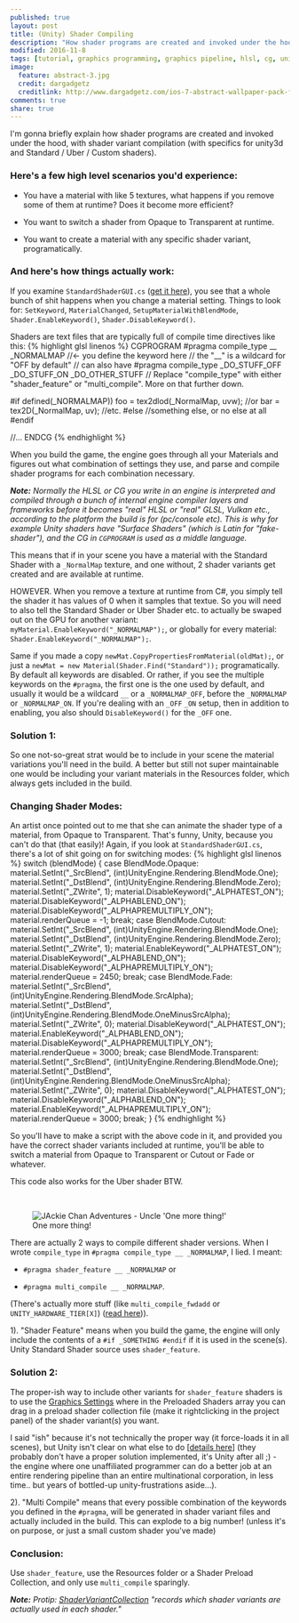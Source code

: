 ```yaml
---
published: true
layout: post
title: (Unity) Shader Compiling
description: "How shader programs are created and invoked under the hood."
modified: 2016-11-8
tags: [tutorial, graphics programming, graphics pipeline, hlsl, cg, unity3d, shader]
image:
  feature: abstract-3.jpg
  credit: dargadgetz
  creditlink: http://www.dargadgetz.com/ios-7-abstract-wallpaper-pack-for-iphone-5-and-ipod-touch-retina/
comments: true
share: true
---
```


I'm gonna briefly explain how shader programs are created and invoked under the hood, with shader variant compilation (with specifics for unity3d and Standard / Uber / Custom shaders).


### Here's a few high  level scenarios you'd experience:

* You have a material with like 5 textures, what happens if you remove some of them at runtime? Does it become more efficient?

* You want to switch a shader from Opaque to Transparent at runtime.

* You want to create a material with any specific shader variant, programatically.


### And here's how things actually work:

If you examine `StandardShaderGUI.cs` ([get it here](https://unity3d.com/get-unity/download/archive)), you see that a whole bunch of shit happens when you change a material setting. Things to look for: `SetKeyword`, `MaterialChanged`, `SetupMaterialWithBlendMode`, `Shader.EnableKeyword()`, `Shader.DisableKeyword()`.
	
	
Shaders are text files that are typically full of compile time directives like this:
{% highlight glsl linenos %}
CGPROGRAM
#pragma compile_type __ _NORMALMAP //<- you define the keyword here
// the "__" is a wildcard for "OFF by default"
// can also have #pragma compile_type _DO_STUFF_OFF _DO_STUFF_ON _DO_OTHER_STUFF
// Replace "compile_type" with either "shader_feature" or "multi_compile". More on that further down.

#if defined(_NORMALMAP))
	foo = tex2dlod(_NormalMap, uvw);
	//or
	bar = tex2D(_NormalMap, uv);
	//etc.
#else
	//something else, or no else at all
#endif

//...
ENDCG
{% endhighlight %}
	
When you build the game, the engine goes through all your Materials and figures out what combination of settings they use, and parse and compile shader programs for each combination necessary. 

***Note:** Normally the HLSL or CG you write in an engine is interpreted and compiled through a bunch of internal engine compiler layers and frameworks before it becomes "real" HLSL or "real" GLSL, Vulkan etc., according to the platform the build is for (pc/console etc). This is why for example Unity shaders have "Surface Shaders" (which is Latin for "fake-shader"), and the CG in `CGPROGRAM` is used as a middle language.*
	
This means that if in your scene you have a material with the Standard Shader with a `_NormalMap` texture, and one without, 2 shader variants get created and are available at runtime.
	
HOWEVER. When you remove a texture at runtime from C#, you simply tell the shader it has values of 0 when it samples that textue. So you will need to also tell the Standard Shader or Uber Shader etc. to actually be  swaped out on the GPU for another variant:  `myMaterial.EnableKeyword("_NORMALMAP");`, or globally for every material: `Shader.EnableKeyword("_NORMALMAP");`.

Same if you made a copy `newMat.CopyPropertiesFromMaterial(oldMat);`, or just a `newMat = new Material(Shader.Find("Standard"));` programatically. By default all keywords are disabled. Or rather, if you see the multiple keywords on the `#pragma`, the first one is the one used by default, and usually it would be a wildcard `__` or a `_NORMALMAP_OFF`, before the `_NORMALMAP` or `_NORMALMAP_ON`. If you're dealing with an `_OFF` `_ON` setup, then in addition to enabling, you also should `DisableKeyword()` for the `_OFF` one.

### Solution 1:

So one not-so-great strat would be to include in your scene the material variations you'll need in the build. A better but still not super maintainable one would be including your variant materials in the Resources folder, which always gets included in the build.

### Changing Shader Modes:

An artist once pointed out to me that she can animate the shader type of a material, from Opaque to Transparent. That's funny, Unity, because you can't do that (that easily)! Again, if you look at `StandardShaderGUI.cs`, there's a lot of shit going on for switching modes:
{% highlight glsl linenos %}
switch (blendMode)
{
	case BlendMode.Opaque:
		material.SetInt("_SrcBlend", (int)UnityEngine.Rendering.BlendMode.One);
		material.SetInt("_DstBlend", (int)UnityEngine.Rendering.BlendMode.Zero);
		material.SetInt("_ZWrite", 1);
		material.DisableKeyword("_ALPHATEST_ON");
		material.DisableKeyword("_ALPHABLEND_ON");
		material.DisableKeyword("_ALPHAPREMULTIPLY_ON");
		material.renderQueue = -1;
		break;
	case BlendMode.Cutout:
		material.SetInt("_SrcBlend", (int)UnityEngine.Rendering.BlendMode.One);
		material.SetInt("_DstBlend", (int)UnityEngine.Rendering.BlendMode.Zero);
		material.SetInt("_ZWrite", 1);
		material.EnableKeyword("_ALPHATEST_ON");
		material.DisableKeyword("_ALPHABLEND_ON");
		material.DisableKeyword("_ALPHAPREMULTIPLY_ON");
		material.renderQueue = 2450;
		break;
	case BlendMode.Fade:
		material.SetInt("_SrcBlend", (int)UnityEngine.Rendering.BlendMode.SrcAlpha);
		material.SetInt("_DstBlend", (int)UnityEngine.Rendering.BlendMode.OneMinusSrcAlpha);
		material.SetInt("_ZWrite", 0);
		material.DisableKeyword("_ALPHATEST_ON");
		material.EnableKeyword("_ALPHABLEND_ON");
		material.DisableKeyword("_ALPHAPREMULTIPLY_ON");
		material.renderQueue = 3000;
		break;
	case BlendMode.Transparent:
		material.SetInt("_SrcBlend", (int)UnityEngine.Rendering.BlendMode.One);
		material.SetInt("_DstBlend", (int)UnityEngine.Rendering.BlendMode.OneMinusSrcAlpha);
		material.SetInt("_ZWrite", 0);
		material.DisableKeyword("_ALPHATEST_ON");
		material.DisableKeyword("_ALPHABLEND_ON");
		material.EnableKeyword("_ALPHAPREMULTIPLY_ON");
		material.renderQueue = 3000;
		break;
}
{% endhighlight %}

So you'll have to make a script with the above code in it, and provided you have the correct shader variants included at runtime, you'll be able to switch a material from Opaque to Transparent or Cutout or Fade or whatever. 

This code also works for the Uber shader BTW.

<br/>

<figure class="half">
	<img src="https://vignette.wikia.nocookie.net/legendsofthemultiuniverse/images/b/b7/Uncle1.jpg" alt="JAckie Chan Adventures - Uncle 'One more thing!'">
	<figcaption>One more thing!</figcaption>
</figure>

There are actually 2 ways to compile different shader versions. When I wrote `compile_type` in `#pragma compile_type __ _NORMALMAP`, I lied. I meant: 

* `#pragma shader_feature __ _NORMALMAP` or 

* `#pragma multi_compile __ _NORMALMAP`. 

(There's actually more stuff (like `multi_compile_fwdadd` or `UNITY_HARDWARE_TIER[X]`) ([read here](https://docs.unity3d.com/Manual/SL-MultipleProgramVariants.html))).

1). "Shader Feature" means when you build the game, the engine will only include the contents of a `#if _SOMETHING #endif` if it is used in the scene(s). Unity Standard Shader source uses `shader_feature`. 

### Solution 2:
The proper-ish way to include other variants for `shader_feature` shaders is to use the [Graphics Settings](https://docs.unity3d.com/Manual/class-GraphicsSettings.html) where in the Preloaded Shaders array you can drag in a preload shader collection file (make it rightclicking in the project panel) of the shader variant(s) you want.

I said "ish" because it's not technically the proper way (it force-loads it in all scenes), but Unity isn't clear on what else to do [[details here](https://answers.unity.com/questions/1286653/best-practice-for-shaders-with-variants-and-asset.html)] (they probably don't have a proper solution implemented, it's Unity after all ;) - the engine where one unaffiliated programmer can do a better job at an entire rendering pipeline than an entire multinational corporation, in less time.. but years of bottled-up unity-frustrations aside...).

2). "Multi Compile" means that every possible combination of the keywords you defined in the `#pragma`, will be generated in shader variant files and actually included in the build. This can explode to a big number! (unless it's on purpose, or just a small custom shader you've made)


### Conclusion:
Use `shader_feature`, use the Resources folder or a Shader Preload Collection, and only use `multi_compile` sparingly.


***Note:** Protip: [ShaderVariantCollection](https://docs.unity3d.com/ScriptReference/ShaderVariantCollection.html) "records which shader variants are actually used in each shader."*
